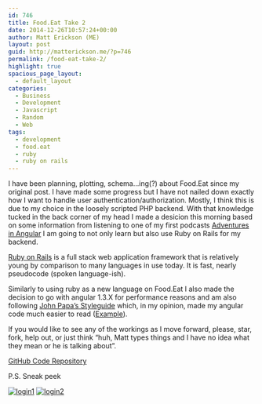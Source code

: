 ```yaml
---
id: 746
title: Food.Eat Take 2
date: 2014-12-26T10:57:24+00:00
author: Matt Erickson (ME)
layout: post
guid: http://matterickson.me/?p=746
permalink: /food-eat-take-2/
highlight: true
spacious_page_layout:
  - default_layout
categories:
  - Business
  - Development
  - Javascript
  - Random
  - Web
tags:
  - development
  - food.eat
  - ruby
  - ruby on rails
---
```

I have been planning, plotting, schema&#8230;ing(?) about Food.Eat since my original post. I have made some progress but I have not nailed down exactly how I want to handle user authentication/authorization. Mostly, I think this is due to my choice in the loosely scripted PHP backend. With that knowledge tucked in the back corner of my head I made a desicion this morning based on some information from listening to one of my first podcasts <a href="http://www.johnpapa.net/adventures-in-angular/" title="Adventures in Angular" target="_blank">Adventures in Angular</a> I am going to not only learn but also use Ruby on Rails for my backend.  


  
<a href="http://en.wikipedia.org/wiki/Ruby_on_Rails" target="_blank">Ruby on Rails</a> is a full stack web application framework that is relatively young by comparison to many languages in use today. It is fast, nearly pseudocode (spoken language-ish).  


  
Similarly to using ruby as a new language on Food.Eat I also made the decision to go with angular 1.3.X for performance reasons and am also following <a href="https://github.com/johnpapa/angularjs-styleguide#iife" target="_blank">John Papa&#8217;s Styleguide</a> which, in my opinion, made my angular code much easier to read (<a href="https://github.com/Mutmatt/Food.Eat/blob/master/app/user/user.service.js" target="_blank">Example</a>).  


  
If you would like to see any of the workings as I move forward, please, star, fork, help out, or just think &#8220;huh, Matt types things and I have no idea what they mean or he is talking about&#8221;.  


  
<a href="https://github.com/Mutmatt/Food.Eat" target="_blank">GitHub Code Repository</a>  


  
P.S. Sneak peek  

  
[<img src="https://raw.githubusercontent.com/Mutmatt/mutmatt.github.io/master/images/login1-300x150.png?fit=300%2C150" alt="login1" class="alignnone size-medium wp-image-747" srcset="https://raw.githubusercontent.com/Mutmatt/mutmatt.github.io/master/images/login1.png?resize=300%2C150 300w, https://raw.githubusercontent.com/Mutmatt/mutmatt.github.io/master/images/login1.png?resize=1024%2C513 1024w, https://raw.githubusercontent.com/Mutmatt/mutmatt.github.io/master/images/login1.png?w=1500 1500w" sizes="(max-width: 300px) 100vw, 300px" data-recalc-dims="1" />](https://raw.githubusercontent.com/Mutmatt/mutmatt.github.io/master/images/login1.png) [<img src="https://raw.githubusercontent.com/Mutmatt/mutmatt.github.io/master/images/login2-300x149.png?fit=300%2C149" alt="login2" class="alignnone size-medium wp-image-748" srcset="https://raw.githubusercontent.com/Mutmatt/mutmatt.github.io/master/images/login2.png?resize=300%2C149 300w, https://raw.githubusercontent.com/Mutmatt/mutmatt.github.io/master/images/login2.png?resize=1024%2C510 1024w, https://raw.githubusercontent.com/Mutmatt/mutmatt.github.io/master/images/login2.png?w=1500 1500w" sizes="(max-width: 300px) 100vw, 300px" data-recalc-dims="1" />](https://raw.githubusercontent.com/Mutmatt/mutmatt.github.io/master/images/login2.png)